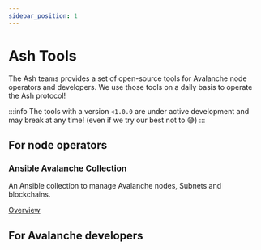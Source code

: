 ```yaml
---
sidebar_position: 1
---
```


# Ash Tools

The Ash teams provides a set of open-source tools for Avalanche node operators and developers.
We use those tools on a daily basis to operate the Ash protocol!

:::info
The tools with a version `<1.0.0` are under active development and may break at any time! (even if we try our best not to 😅)
:::

## For node operators

### Ansible Avalanche Collection

An Ansible collection to manage Avalanche nodes, Subnets and blockchains.

[Overview](./ansible-avalanche-collection/overview)

## For Avalanche developers
